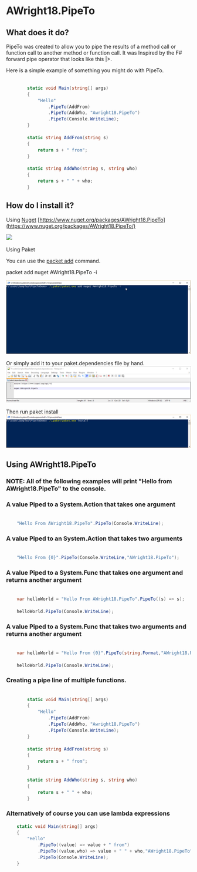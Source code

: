 # AWright18.PipeTo  

## What does it do? 
PipeTo was created to allow you to pipe the results of a method call or function call to another method or function call.  It was Inspired by the F# forward pipe operator that looks like this |>. 

Here is a simple example of something you might do with PipeTo. 

```csharp

        static void Main(string[] args)
        {
            "Hello"
                .PipeTo(AddFrom)
                .PipeTo(AddWho, "Awright18.PipeTo")
                .PipeTo(Console.WriteLine);
        }

        static string AddFrom(string s)
        {
            return s + " from";
        }

        static string AddWho(string s, string who)
        {
            return s + " " + who;
        }

```

## How do I install it? 

Using [Nuget](https://www.nuget.org/) [https://www.nuget.org/packages/AWright18.PipeTo](https://www.nuget.org/packages/AWright18.PipeTo/)

![](docs/images/install_with_nuget.gif)

Using Paket

You can use the [packet add](http://fsprojects.github.io/Paket/paket-add.html) command.  

packet add nuget AWright18.PipeTo -i 

![](docs/images/Install_with_paket.gif)


Or simply add it to your paket.dependencies file by hand. 
![](docs/images/paket.dependencies.png)

Then run paket install
![](docs/images/paket_install.png)

## Using AWright18.PipeTo

### NOTE: All of the following examples will print "Hello from AWright18.PipeTo" to the console. 

### A value Piped to a System.Action that takes one argument

```csharp 

    "Hello From AWright18.PipeTo".PipeTo(Console.WriteLine);

```

### A value Piped to an System.Action that takes two arguments

```csharp

    "Hello From {0}".PipeTo(Console.WriteLine,"AWright18.PipeTo");

```

### A value Piped to a System.Func that takes one argument and returns another argument

```csharp 

    var helloWorld = "Hello From AWright18.PipeTo".PipeTo((s) => s);

    helloWorld.PipeTo(Console.WriteLine);
``` 

### A value Piped to a System.Func that takes two arguments and returns another argument

```csharp

    var helloWorld = "Hello From {0}".PipeTo(string.Format,"AWright18.PipeTo");

    helloWorld.PipeTo(Console.WriteLine);

```


### Creating a pipe line of multiple functions.

```csharp

        static void Main(string[] args)
        {
            "Hello"
                .PipeTo(AddFrom)
                .PipeTo(AddWho, "Awright18.PipeTo")
                .PipeTo(Console.WriteLine);
        }

        static string AddFrom(string s)
        {
            return s + " from";
        }

        static string AddWho(string s, string who)
        {
            return s + " " + who;
        }

```

### Alternatively of course you can use lambda expressions 

```csharp 
    static void Main(string[] args)
    {
        "Hello"
            .PipeTo((value) => value + " from")
            .PipeTo((value,who) => value + " " + who,"AWright18.PipeTo")              
            .PipeTo(Console.WriteLine);
    }
```


